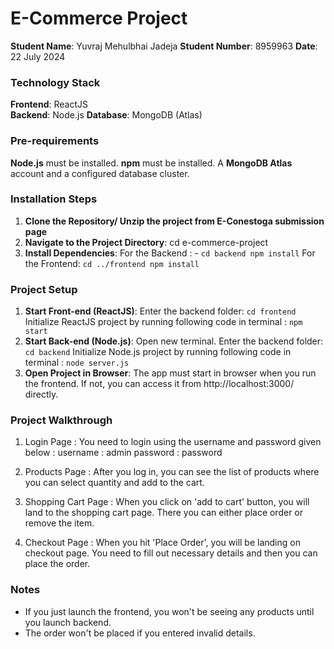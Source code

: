 # E-Commerce Project

**Student Name**: Yuvraj Mehulbhai Jadeja 
**Student Number**: 8959963
**Date**: 22 July 2024

### Technology Stack

**Frontend**: ReactJS  
**Backend**: Node.js 
**Database**: MongoDB (Atlas)

### Pre-requirements

**Node.js** must be installed.
**npm** must be installed.
A **MongoDB Atlas** account and a configured database cluster.

### Installation Steps
1. **Clone the Repository/ Unzip the project from E-Conestoga submission page** 
2. **Navigate to the Project Directory**: cd e-commerce-project
3. **Install Dependencies**:
For the Backend : - `cd backend
npm install`
For the Frontend:  `cd ../frontend
npm install`


### Project Setup

1. **Start Front-end (ReactJS)**:
Enter the backend folder: `cd frontend`
Initialize ReactJS project by running following code in terminal :
`npm start`
2. **Start Back-end (Node.js)**: Open new terminal.
   Enter the backend folder: `cd backend`
   Initialize Node.js project by running following code in terminal :
   `node server.js`
3. **Open Project in Browser**: The app must start in browser when you run the frontend. If not, you can access it from http://localhost:3000/ directly.

### Project Walkthrough
1. Login Page :
You need to login using the username and password given below :
username : admin
password : password

2. Products Page :
After you log in, you can see the list of products where you can select quantity and add to the cart.

3. Shopping Cart Page :
When you click on 'add to cart' button, you will land to the shopping cart page.
There you can either place order or remove the item.

4. Checkout Page :
When you hit 'Place Order', you will be landing on checkout page.
You need to fill out necessary details and then you can place the order.



### Notes
- If you just launch the frontend, you won't be seeing any products until you launch backend.
- The order won't be placed if you entered invalid details.
